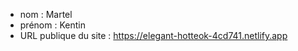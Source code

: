 - nom : Martel
- prénom : Kentin
- URL publique du site : https://elegant-hotteok-4cd741.netlify.app
